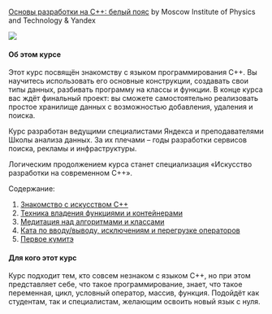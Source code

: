 [Основы разработки на C++: белый пояс](https://www.coursera.org/learn/c-plus-plus-white/) by Moscow Institute of Physics and Technology & Yandex

<p>
    <a href="https://www.coursera.org/learn/c-plus-plus-white/">
        <img src="https://github.com/VulpesCorsac/Coursera-Modern-C-plus-plus-development/blob/master/1%20-%20White%20belt/Logo1.jpg">
    </a>
</p>

#### Об этом курсе ####
Этот курс посвящён знакомству с языком программирования С++. Вы научитесь использовать его основные конструкции, создавать свои типы данных, разбивать программу на классы и функции.
В конце курса вас ждёт финальный проект: вы сможете самостоятельно реализовать простое хранилище данных с возможностью добавления, удаления и поиска.

Курс разработан ведущими специалистами Яндекса и преподавателями Школы анализа данных. За их плечами – годы разработки сервисов поиска, рекламы и инфраструктуры.

Логическим продолжением курса станет специализация «Искусство разработки на современном C++».

Содержание:
1. [Знакомство с искусством C++](https://github.com/VulpesCorsac/Coursera-Modern-C-plus-plus-development/tree/master/1%20-%20White%20belt/Week%201)
2. [Техника владения функциями и контейнерами](https://github.com/VulpesCorsac/Coursera-Modern-C-plus-plus-development/tree/master/1%20-%20White%20belt/Week%202)
3. [Медитация над алгоритмами и классами](https://github.com/VulpesCorsac/Coursera-Modern-C-plus-plus-development/tree/master/1%20-%20White%20belt/Week%203)
4. [Ката по вводу/выводу, исключениям и перегрузке операторов](https://github.com/VulpesCorsac/Coursera-Modern-C-plus-plus-development/tree/master/1%20-%20White%20belt/Week%204)
5. [Первое кумитэ](https://github.com/VulpesCorsac/Coursera-Modern-C-plus-plus-development/tree/master/1%20-%20White%20belt/Week%205)

#### Для кого этот курс ####
Курс подходит тем, кто совсем незнаком с языком C++, но при этом представляет себе, что такое программирование, знает, что такое переменная, цикл, условный оператор, массив, функция. Подойдёт как студентам, так и специалистам, желающим освоить новый язык с нуля.
